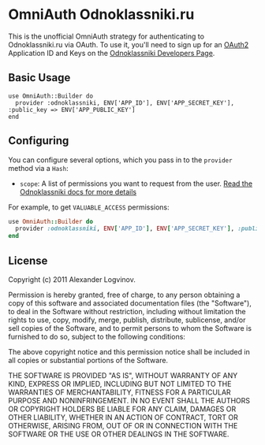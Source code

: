 # OmniAuth Odnoklassniki.ru

This is the unofficial OmniAuth strategy for authenticating to Odnoklassniki.ru via OAuth.
To use it, you'll need to sign up for an [OAuth2](http://dev.odnoklassniki.ru/wiki/pages/viewpage.action?pageId=12878032) Application ID and Keys
on the [Odnoklassniki Developers Page](http://dev.odnoklassniki.ru/wiki/pages/viewpage.action?pageId=13992188).

## Basic Usage

    use OmniAuth::Builder do
      provider :odnoklassniki, ENV['APP_ID'], ENV['APP_SECRET_KEY'], :public_key => ENV['APP_PUBLIC_KEY']
    end

## Configuring
You can configure several options, which you pass in to the `provider` method via a `Hash`:

* `scope`: A list of permissions you want to request from the user. [Read the Odnoklassniki docs for more details](http://dev.odnoklassniki.ru/wiki/pages/viewpage.action?pageId=12878032)

For example, to get `VALUABLE_ACCESS` permissions:

```ruby
use OmniAuth::Builder do
  provider :odnoklassniki, ENV['APP_ID'], ENV['APP_SECRET_KEY'], :public_key => ENV['APP_PUBLIC_KEY'], :scope => 'VALUABLE_ACCESS'
end
```

## License

Copyright (c) 2011 Alexander Logvinov.

Permission is hereby granted, free of charge, to any person obtaining a copy of this software and associated documentation files (the "Software"), to deal in the Software without restriction, including without limitation the rights to use, copy, modify, merge, publish, distribute, sublicense, and/or sell copies of the Software, and to permit persons to whom the Software is furnished to do so, subject to the following conditions:

The above copyright notice and this permission notice shall be included in all copies or substantial portions of the Software.

THE SOFTWARE IS PROVIDED "AS IS", WITHOUT WARRANTY OF ANY KIND, EXPRESS OR IMPLIED, INCLUDING BUT NOT LIMITED TO THE WARRANTIES OF MERCHANTABILITY, FITNESS FOR A PARTICULAR PURPOSE AND NONINFRINGEMENT. IN NO EVENT SHALL THE AUTHORS OR COPYRIGHT HOLDERS BE LIABLE FOR ANY CLAIM, DAMAGES OR OTHER LIABILITY, WHETHER IN AN ACTION OF CONTRACT, TORT OR OTHERWISE, ARISING FROM, OUT OF OR IN CONNECTION WITH THE SOFTWARE OR THE USE OR OTHER DEALINGS IN THE SOFTWARE.